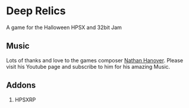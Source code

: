 # Deep Relics
A game for the Halloween HPSX and 32bit Jam

## Music
Lots of thanks and love to the games composer [Nathan Hanover](https://www.youtube.com/c/NathanHanoverSynthonicOrchestra). 
Please visit his Youtube page and subscribe to him for his amazing Music.

## Addons
1. HPSXRP
